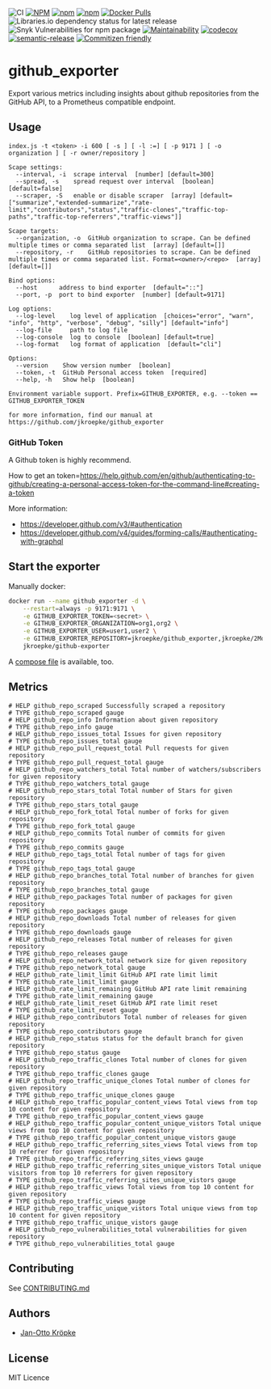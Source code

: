![CI](https://github.com/jkroepke/github_exporter/workflows/CI/badge.svg)
[![NPM](https://img.shields.io/npm/l/github_exporter)](https://www.npmjs.com/package/github_exporter)
[![npm](https://img.shields.io/npm/v/github_exporter)](https://www.npmjs.com/package/github_exporter)
[![npm](https://img.shields.io/npm/dm/github_exporter)](https://www.npmjs.com/package/github_exporter)
[![Docker Pulls](https://img.shields.io/docker/pulls/jkroepke/github_exporter)](https://hub.docker.com/r/jkroepke/github_exporter)
![Libraries.io dependency status for latest release](https://img.shields.io/librariesio/release/npm/github_exporter)
![Snyk Vulnerabilities for npm package](https://img.shields.io/snyk/vulnerabilities/npm/github_exporter)
[![Maintainability](https://api.codeclimate.com/v1/badges/c0b5bc1d4725a1b6bd8c/maintainability)](https://codeclimate.com/github/jkroepke/github_exporter/maintainability)
[![codecov](https://codecov.io/gh/jkroepke/github_exporter/branch/master/graph/badge.svg)](https://codecov.io/gh/jkroepke/github_exporter)
[![semantic-release](https://img.shields.io/badge/%20%20%F0%9F%93%A6%F0%9F%9A%80-semantic--release-e10079.svg)](https://github.com/semantic-release/semantic-release)
[![Commitizen friendly](https://img.shields.io/badge/commitizen-friendly-brightgreen.svg)](http://commitizen.github.io/cz-cli/)


# github_exporter
Export various metrics including insights about github repositories from the GitHub API,
to a Prometheus compatible endpoint.


## Usage

```
index.js -t <token> -i 600 [ -s ] [ -l :=] [ -p 9171 ] [ -o organization ] [ -r owner/repository ]

Scape settings:
  --interval, -i  scrape interval  [number] [default=300]
  --spread, -s    spread request over interval  [boolean] [default=false]
  --scraper, -S   enable or disable scraper  [array] [default=["summarize","extended-summarize","rate-limit","contributors","status","traffic-clones","traffic-top-paths","traffic-top-referrers","traffic-views"]]

Scape targets:
  --organization, -o  GitHub organization to scrape. Can be defined multiple times or comma separated list  [array] [default=[]]
  --repository, -r    GitHub repositories to scrape. Can be defined multiple times or comma separated list. Format=<owner>/<repo>  [array] [default=[]]

Bind options:
  --host      address to bind exporter  [default="::"]
  --port, -p  port to bind exporter  [number] [default=9171]

Log options:
  --log-level    log level of application  [choices="error", "warn", "info", "http", "verbose", "debug", "silly"] [default="info"]
  --log-file     path to log file
  --log-console  log to console  [boolean] [default=true]
  --log-format   log format of application  [default="cli"]

Options:
  --version    Show version number  [boolean]
  --token, -t  GitHub Personal access token  [required]
  --help, -h   Show help  [boolean]

Environment variable support. Prefix=GITHUB_EXPORTER, e.g. --token == GITHUB_EXPORTER_TOKEN

for more information, find our manual at https://github.com/jkroepke/github_exporter
```
### GitHub Token

A Github token is highly recommend.

How to get an token=https://help.github.com/en/github/authenticating-to-github/creating-a-personal-access-token-for-the-command-line#creating-a-token

More information:
- https://developer.github.com/v3/#authentication
- https://developer.github.com/v4/guides/forming-calls/#authenticating-with-graphql

## Start the exporter

Manually docker:

```bash
docker run --name github_exporter -d \
    --restart=always -p 9171:9171 \
    -e GITHUB_EXPORTER_TOKEN=<secret> \
    -e GITHUB_EXPORTER_ORGANIZATION=org1,org2 \
    -e GITHUB_EXPORTER_USER=user1,user2 \
    -e GITHUB_EXPORTER_REPOSITORY=jkroepke/github_exporter,jkroepke/2Moons \
    jkroepke/github-exporter
```

A [compose file](./docker-compose.yml) is available, too.

## Metrics

```
# HELP github_repo_scraped Successfully scraped a repository
# TYPE github_repo_scraped gauge
# HELP github_repo_info Information about given repository
# TYPE github_repo_info gauge
# HELP github_repo_issues_total Issues for given repository
# TYPE github_repo_issues_total gauge
# HELP github_repo_pull_request_total Pull requests for given repository
# TYPE github_repo_pull_request_total gauge
# HELP github_repo_watchers_total Total number of watchers/subscribers for given repository
# TYPE github_repo_watchers_total gauge
# HELP github_repo_stars_total Total number of Stars for given repository
# TYPE github_repo_stars_total gauge
# HELP github_repo_fork_total Total number of forks for given repository
# TYPE github_repo_fork_total gauge
# HELP github_repo_commits Total number of commits for given repository
# TYPE github_repo_commits gauge
# HELP github_repo_tags_total Total number of tags for given repository
# TYPE github_repo_tags_total gauge
# HELP github_repo_branches_total Total number of branches for given repository
# TYPE github_repo_branches_total gauge
# HELP github_repo_packages Total number of packages for given repository
# TYPE github_repo_packages gauge
# HELP github_repo_downloads Total number of releases for given repository
# TYPE github_repo_downloads gauge
# HELP github_repo_releases Total number of releases for given repository
# TYPE github_repo_releases gauge
# HELP github_repo_network_total network size for given repository
# TYPE github_repo_network_total gauge
# HELP github_rate_limit_limit GitHub API rate limit limit
# TYPE github_rate_limit_limit gauge
# HELP github_rate_limit_remaining GitHub API rate limit remaining
# TYPE github_rate_limit_remaining gauge
# HELP github_rate_limit_reset GitHub API rate limit reset
# TYPE github_rate_limit_reset gauge
# HELP github_repo_contributors Total number of releases for given repository
# TYPE github_repo_contributors gauge
# HELP github_repo_status status for the default branch for given repository
# TYPE github_repo_status gauge
# HELP github_repo_traffic_clones Total number of clones for given repository
# TYPE github_repo_traffic_clones gauge
# HELP github_repo_traffic_unique_clones Total number of clones for given repository
# TYPE github_repo_traffic_unique_clones gauge
# HELP github_repo_traffic_popular_content_views Total views from top 10 content for given repository
# TYPE github_repo_traffic_popular_content_views gauge
# HELP github_repo_traffic_popular_content_unique_vistors Total unique views from top 10 content for given repository
# TYPE github_repo_traffic_popular_content_unique_vistors gauge
# HELP github_repo_traffic_referring_sites_views Total views from top 10 referrer for given repository
# TYPE github_repo_traffic_referring_sites_views gauge
# HELP github_repo_traffic_referring_sites_unique_vistors Total unique visitors from top 10 referrers for given repository
# TYPE github_repo_traffic_referring_sites_unique_vistors gauge
# HELP github_repo_traffic_views Total views from top 10 content for given repository
# TYPE github_repo_traffic_views gauge
# HELP github_repo_traffic_unique_vistors Total unique views from top 10 content for given repository
# TYPE github_repo_traffic_unique_vistors gauge
# HELP github_repo_vulnerabilities_total vulnerabilities for given repository
# TYPE github_repo_vulnerabilities_total gauge
```

## Contributing
See [CONTRIBUTING.md](./CONTRIBUTING.md)

## Authors
* [Jan-Otto Kröpke](https://github.com/jkroepke)

## License

MIT Licence
